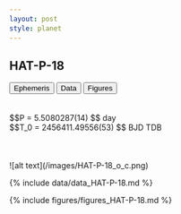 ```yaml
---
layout: post
style: planet
---
```

<script src="../js/planets.js"></script>

## HAT-P-18

<!-- Tab links -->
<div class="tab">
<button class="tablinks" onclick="openCity(event, 'Ephemeris')">Ephemeris</button>
<button class="tablinks" onclick="openCity(event, 'Data')">Data</button>
<button class="tablinks" onclick="openCity(event, 'Figures')">Figures</button>
</div>

<!-- Tab content -->
<div id="Ephemeris" class="tabcontent" markdown="1">
<br/><br/>
$$P = 5.5080287(14) $$ day <br/>
$$T_0 = 2456411.49556(53) $$ BJD TDB
<br/><br/>
<br/><br/>
![alt text](/images/HAT-P-18_o_c.png)
</div>


<div id="Data" class="tabcontent" markdown="1">

{% include data/data_HAT-P-18.md %}

</div>

<div id="Figures" class="tabcontent" markdown="1">
{% include figures/figures_HAT-P-18.md %}
</div>


<script src="../js/tabs.js"></script>



